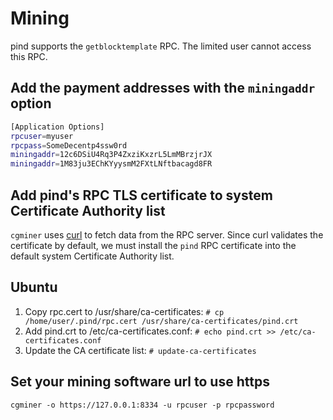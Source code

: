 # Mining

pind supports the `getblocktemplate` RPC.
The limited user cannot access this RPC.

## Add the payment addresses with the `miningaddr` option

```bash
[Application Options]
rpcuser=myuser
rpcpass=SomeDecentp4ssw0rd
miningaddr=12c6DSiU4Rq3P4ZxziKxzrL5LmMBrzjrJX
miningaddr=1M83ju3EChKYyysmM2FXtLNftbacagd8FR
```

## Add pind's RPC TLS certificate to system Certificate Authority list

`cgminer` uses [curl](http://curl.haxx.se/) to fetch data from the RPC server.
Since curl validates the certificate by default, we must install the `pind` RPC
certificate into the default system Certificate Authority list.

## Ubuntu

1. Copy rpc.cert to /usr/share/ca-certificates: `# cp /home/user/.pind/rpc.cert /usr/share/ca-certificates/pind.crt`
2. Add pind.crt to /etc/ca-certificates.conf: `# echo pind.crt >> /etc/ca-certificates.conf`
3. Update the CA certificate list: `# update-ca-certificates`

## Set your mining software url to use https

`cgminer -o https://127.0.0.1:8334 -u rpcuser -p rpcpassword`
